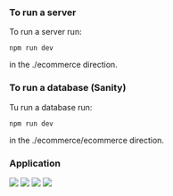 ### To run a server
To run a server run:

```npm run dev```

in the ./ecommerce direction.

### To run a database (Sanity)
Tu run a database run:

```npm run dev```

in the ./ecommerce/ecommerce direction.

### Application
![](./screenshosts/frontPage.png/img.jpg?raw=true)
![](./screenshosts/footer.png/img.jpg?raw=true)
![](./screenshosts/addProduct.png/img.jpg?raw=true)
![](./screenshosts/cart.png/img.jpg?raw=true)